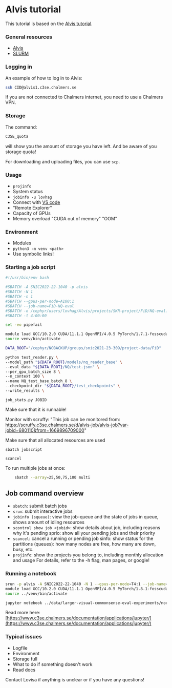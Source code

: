 # Alvis tutorial

This tutorial is based on the [Alvis tutorial](https://www.c3se.chalmers.se/documentation/intro-alvis/slides/).



### General resources
* [Alvis](https://www.c3se.chalmers.se/about/Alvis/)
* [SLURM](https://slurm.schedmd.com/documentation.html)

### Logging in

An example of how to log in to Alvis:

```bash
ssh CID@alvis1.c3se.chalmers.se
```

If you are not connected to Chalmers internet, you need to use a Chalmers VPN.


### Storage

The command:
    
 ```bash
C3SE_quota
 ```

will show you the amount of storage you have left. And be aware of you storage quota!

For downloading and uploading files, you can use `scp`.


### Usage

* `projinfo`
* System status
* `jobinfo -u lovhag`
* Connect with [VS code](https://www.c3se.chalmers.se/documentation/remote-vscode/remote_vscode/)
* "Remote Explorer"
* Capacity of GPUs
* Memory overload "CUDA out of memory" "OOM"

### Environment
* Modules
* `python3 -m venv <path>`
* Use symbolic links!


### Starting a job script

```bash
#!/usr/bin/env bash

#SBATCH -A SNIC2022-22-1040 -p alvis
#SBATCH -N 1
#SBATCH -n 1
#SBATCH --gpus-per-node=A100:1
#SBATCH --job-name=FiD-NQ-eval
#SBATCH -o /cephyr/users/lovhag/Alvis/projects/SKR-project/FiD/NQ-eval.out
#SBATCH -t 4:00:00

set -eo pipefail

module load GCC/10.2.0 CUDA/11.1.1 OpenMPI/4.0.5 PyTorch/1.7.1-fosscuda-2020b
source venv/bin/activate

DATA_ROOT="/cephyr/NOBACKUP/groups/snic2021-23-309/project-data/FiD"

python test_reader.py \
--model_path "${DATA_ROOT}/models/nq_reader_base" \
--eval_data "${DATA_ROOT}/NQ/test.json" \
--per_gpu_batch_size 8 \
--n_context 100 \
--name NQ_test_base_batch_8 \
--checkpoint_dir "${DATA_ROOT}/test_checkpoints" \
--write_results \
```

`job_stats.py JOBID`

Make sure that it is runnable!

Monitor with scruffy:
"This job can be monitored from: https://scruffy.c3se.chalmers.se/d/alvis-job/alvis-job?var-jobid=680110&from=1669896709000"

Make sure that all allocated resources are used

`sbatch jobscript`

`scancel`

To run multiple jobs at once:

```bash
    sbatch --array=25,50,75,100 multi
```

## Job command overview
- `sbatch`: submit batch jobs
- `srun`: submit interactive jobs
- `jobinfo (squeue)`: view the job-queue and the state of jobs in queue, shows amount of idling resources
- `scontrol show job <jobid>`: show details about job, including reasons why it's pending
sprio: show all your pending jobs and their priority
- `scancel`: cancel a running or pending job
sinfo: show status for the partitions (queues): how many nodes are free, how many are down, busy, etc.
- `projinfo`: show the projects you belong to, including monthly allocation and usage
For details, refer to the -h flag, man pages, or google!



### Running a notebook

```bash
srun -p alvis -A SNIC2022-22-1040 -N 1 --gpus-per-node=T4:1 --job-name=demo -t 4:00:00 --pty bash
module load GCC/10.2.0 CUDA/11.1.1 OpenMPI/4.0.5 PyTorch/1.8.1-fosscuda-2020b torchvision/0.9.1-fosscuda-2020b-PyTorch-1.8.1
source ../venv/bin/activate

jupyter notebook ../data/larger-visual-commonsense-eval-experiments/normdata-evaluation-results.ipynb
```

Read more here: [https://www.c3se.chalmers.se/documentation/applications/jupyter/](https://www.c3se.chalmers.se/documentation/applications/jupyter/)

### Typical issues

* Logfile
* Environment
* Storage full
* What to do if something doesn't work
* Read docs

Contact Lovisa if anything is unclear or if you have any questions!